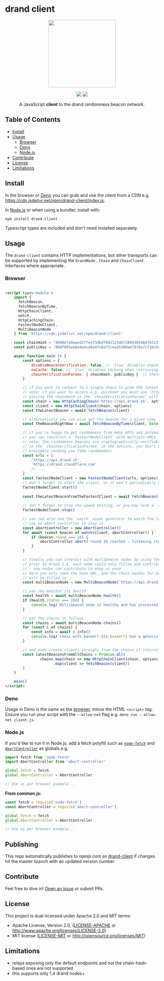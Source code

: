 # drand client

<p align="center"><img src="logo.png" width="220" /></p>

<p align="center">
  <a href="https://www.npmjs.com/package/drand-client" title="drand-client on npm"><img src="https://img.shields.io/npm/v/drand-client.svg" /></a>
  <a href="https://standardjs.com" title="JavaScript Style Guide"><img src="https://img.shields.io/badge/code_style-standard-brightgreen.svg" /></a>
</p>

<p align="center">A JavaScript <strong>client</strong> to the drand randomness beacon network.</p>

<!-- START doctoc generated TOC please keep comment here to allow auto update -->
<!-- DON'T EDIT THIS SECTION, INSTEAD RE-RUN doctoc TO UPDATE -->

## Table of Contents

- [Install](#install)
- [Usage](#usage)
    - [Browser](#browser)
    - [Deno](#deno)
    - [Node.js](#nodejs)
- [Contribute](#contribute)
- [License](#license)
- [Limitations](#limitations)

<!-- END doctoc generated TOC please keep comment here to allow auto update -->

## Install

In the browser or [Deno](https://deno.land) you can grab and use the client from a CDN
e.g. https://cdn.jsdelivr.net/npm/drand-client/index.js.

In [Node.js](https://nodejs.org) or when using a bundler, install with:

```sh
npm install drand-client
```

Typescript types are included and don't need installed separately.

## Usage

The `drand-client` contains HTTP implementations, but other transports can be supported by implementing the `DrandNode`
, `Chain` and `ChainClient` interfaces where appropriate.

### Browser

```html

<script type='module'>
    import { 
      fetchBeacon, 
      fetchBeaconByTime, 
      HttpChainClient, 
      watch, 
      HttpCachingChain, 
      FastestNodeClient, 
      MultiBeaconNode 
    } from 'https://cdn.jsdelivr.net/npm/drand-client'

    const chainHash = '8990e7a9aaed2ffed73dbd7092123d6f289930540d7651336225dc172e51b2ce' // (hex encoded)
    const publicKey = '868f005eb8e6e4ca0a47c8a77ceaa5309a47978a7c71bc5cce96366b5d7a569937c529eeda66c7293784a9402801af31' // (hex encoded)

    async function main () {
        const options = {
            disableBeaconVerification: false, // `true` disables checking of signatures on beacons - faster but insecure!!!
            noCache: false, // `true` disables caching when retrieving beacons for some providers
            chainVerificationParams: { chainHash, publicKey }  // these are optional, but recommended! They are compared for parity against the `/info` output of a given node
        }

        // if you want to connect to a single chain to grab the latest beacon you can simply do the following
        // note: if you want to access e.g. quicknet you must use 'https://api.drand.sh/52db9ba70e0cc0f6eaf7803dd07447a1f5477735fd3f661792ba94600c84e971'
        // passing the chainHash in the `chainVerificationParams` will not fill in the path for you (unless using `MultiBeaconNode`)
        const chain = new HttpCachingChain('https://api.drand.sh', options)
        const client = new HttpChainClient(chain, options)
        const theLatestBeacon = await fetchBeacon(client)

        // alternatively you can also get the beacon for a given time
        const theBeaconRightNow = await fetchBeaconByTime(client, Date.now())

        // if you're happy to get randomness from many APIs and automatically use the fastest
        // you can construct a `FastestNodeClient` with multiple URLs
        // note: the randomness beacons are cryptographically verifiable, so as long as you fill
        // in the `chainVerificationParams` in the options, you don't need to worry about malicious 
        // providers sending you fake randomness!
        const urls = [
            'https://api.drand.sh',
            'https://drand.cloudflare.com'
            // ...
        ]
        const fastestNodeClient = new FastestNodeClient(urls, options)
        // don't forget to start the client, or it won't periodically optimise for the fastest node!
        fastestNodeClient.start()
      
        const theLatestBeaconFromTheFastestClient = await fetchBeacon(fastestNodeClient)
      
        // don't forget to stop the speed testing, or you may leak a `setInterval` call!
        fastestNodeClient.stop()

        // you can also use the `watch` async generator to watch the latest randomness automatically!
        // use an abort controller to stop it
        const abortController = new AbortController()
        for await (const beacon of watch(client, abortController)) {
            if (beacon.round === 10) {
                abortController.abort('round 10 reached - listening stopped')
            }
        }

        // finally you can interact with multibeacon nodes by using the `MultiBeaconNode` class
        // prior to drand 1.4, each node could only follow and contribute to a single beacon chain 
        // - now nodes can contribute to many at once
        // here you only need the base URL, and the chain hashes for each respective beacon chain
        // will be filled in
        const multiBeaconNode = new MultiBeaconNode('https://api.drand.sh', options)

        // you can monitor its health
        const health = await multiBeaconNode.health()
        if (health.status === 200) {
            console.log(`Multibeacon node is healthy and has processed ${health.current} of ${health.expected} rounds`)
        }

        // get the chains it follows
        const chains = await multiBeaconNode.chains()
        for (const c of chains) {
            const info = await c.info()
            console.log(`Chain with baseUrl ${c.baseUrl} has a genesis time of ${info.genesis_time}`)
        }

        // and even create clients straight from the chains it returns
        const latestBeaconsFromAllChains = Promise.all(
                chains.map(chain => new HttpChainClient(chain, options))
                      .map(client => fetchBeacon(client))
        )
    }

    main()
</script>
```

### Deno

Usage in Deno is the same as the [browser](#browser), minus the HTML `<script>` tag. Ensure you run your script with
the `--allow-net` flag e.g. `deno run --allow-net client.js`.

### Node.js

If you'd like to run it in Node.js, add a fetch polyfill such as [`node-fetch`](http://npm.im/node-fetch)
and [`AbortController`](http://npm.im/abort-controller) as globals e.g.

```js
import fetch from 'node-fetch'
import AbortController from 'abort-controller'

global.fetch = fetch
global.AbortController = AbortController

// Use as per browser example...
```

**From common.js:**

```js
const fetch = require('node-fetch')
const AbortController = require('abort-controller')

global.fetch = fetch
global.AbortController = AbortController

// Use as per browser example...
```
## Publishing

This repo automatically publishes to npmjs.com as [drand-client](https://www.npmjs.com/package/drand-client) if changes
hit the master branch with an updated version number.

## Contribute

Feel free to dive in! [Open an issue](https://github.com/drand/drand-client/issues/new) or submit PRs.

## License

This project is dual-licensed under Apache 2.0 and MIT terms:

- Apache License, Version 2.0, ([LICENSE-APACHE](https://github.com/drand/drand-client/blob/master/LICENSE-APACHE)
  or http://www.apache.org/licenses/LICENSE-2.0)
- MIT license ([LICENSE-MIT](https://github.com/drand/drand-client/blob/master/LICENSE-MIT)
  or http://opensource.org/licenses/MIT)

## Limitations
- relays exposing only the default endpoints and not the chain-hash-based ones are not supported
- this supports only 1.4 drand nodes+
